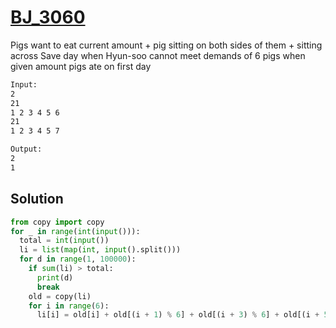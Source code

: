 # [BJ_3060](https://acmicpc.net/problem/3060)

Pigs want to eat current amount + pig sitting on both sides of them + sitting across
Save day when Hyun-soo cannot meet demands of 6 pigs when given amount pigs ate on first day

```txt
Input:
2
21
1 2 3 4 5 6
21
1 2 3 4 5 7

Output:
2
1
```

## Solution

```py
from copy import copy
for _ in range(int(input())):
  total = int(input())
  li = list(map(int, input().split()))
  for d in range(1, 100000):
    if sum(li) > total:
      print(d)
      break
    old = copy(li)
    for i in range(6):
      li[i] = old[i] + old[(i + 1) % 6] + old[(i + 3) % 6] + old[(i + 5) % 6]
```
